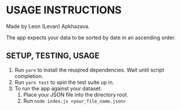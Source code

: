 # USAGE INSTRUCTIONS

Made by Leon (Levan) Apkhazava.

The app expects your data to be sorted by date in an ascending order.

## SETUP, TESTING, USAGE

1. Run `yarn` to install the reuqired dependencies. Wait until script completion.
2. Run `yarn test` to spin the test suite up in.
3. To run the app against your dataset:
   1. Place your JSON file into the directory root.
   2. Run `node index.js <your_file_name.json>`
